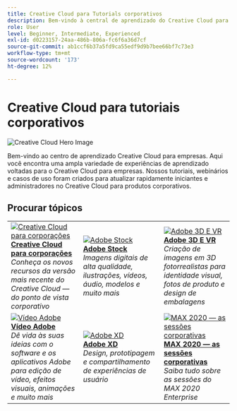 ```yaml
---
title: Creative Cloud para Tutorials corporativos
description: Bem-vindo à central de aprendizado do Creative Cloud para corporações
role: User
level: Beginner, Intermediate, Experienced
exl-id: d0223157-24aa-486b-806a-fc6f6a36d7cf
source-git-commit: ab1ccf6b37a5fd9ca55edf9d9b7bee66bf7c73e3
workflow-type: tm+mt
source-wordcount: '173'
ht-degree: 12%

---
```


# Creative Cloud para tutoriais corporativos

![Creative Cloud Hero Image](assets/hero_cce.jpg)

Bem-vindo ao centro de aprendizado Creative Cloud para empresas. Aqui você encontra uma ampla variedade de experiências de aprendizado voltadas para o Creative Cloud para empresas. Nossos tutoriais, webinários e casos de uso foram criados para atualizar rapidamente iniciantes e administradores no Creative Cloud para produtos corporativos.

## Procurar tópicos

<table style="table-layout:fixed">
<tr>
  <td>
    <a href="cce/overview-cce.md">
      <img alt="Creative Cloud para corporações" src="assets/CCEbanner.png" />
    </a>
    <div>
   <a href="cce/overview-cce.md"><strong>Creative Cloud para corporações</strong></a>
    </div>
    <em>Conheça os novos recursos da versão mais recente do Creative Cloud — do ponto de vista corporativo</em>
    <br>
  </td>
  <td>
    <a href="stock/overview-stock.md">
      <img alt="Adobe Stock" src="assets/Stock.jpg" />
    </a>
    <div>
   <a href="stock/overview-stock.md"><strong>Adobe Stock</strong></a>
    </div>
    <em>Imagens digitais de alta qualidade, ilustrações, vídeos, áudio, modelos e muito mais</em>
    <br>
  </td>
  <td>
   <a href="3di/overview-3di.md">
      <img alt="Adobe 3D E VR" src="assets/Dimenio.jpg" />
    </a>
    <div>
   <a href="3di/overview-3di.md"><strong>Adobe 3D E VR</strong></a>
    </div>
    <em>Criação de imagens em 3D fotorrealistas para identidade visual, fotos de produto e design de embalagens</em>
    <br>
  </td>
</tr>
<tr>
  <td>
  <a href="dva/overview-dva.md">
      <img alt="Vídeo Adobe" src="assets/CCEbanner-DVA.png" />
    </a>
    <div>
   <a href="dva/overview-dva.md"><strong>Vídeo Adobe</strong></a>
    </div>
    <em>Dê vida às suas ideias com o software e os aplicativos Adobe para edição de vídeo, efeitos visuais, animações e muito mais</em>
    <br>
  </td>
  <td>
    <a href="xd/overview-xd.md">
      <img alt="Adobe XD" src="assets/XD.jpg" />
    </a>
    <div>
   <a href="xd/overview-xd.md"><strong>Adobe XD</strong></a>
    </div>
    <em>Design, prototipagem e compartilhamento de experiências de usuário</em>
    <br>
  </td>
  <td>
    <a href="max2020/overview-max.md">
      <img alt="MAX 2020 — as sessões corporativas" src="assets/MAX.jpg" />
    </a>
    <div>
   <a href="max2020/overview-max.md"><strong>MAX 2020 — as sessões corporativas</strong></a>
    </div>
    <em>Saiba tudo sobre as sessões do MAX 2020 Enterprise</em>
    <br>
  </td>
</tr>
</table>
